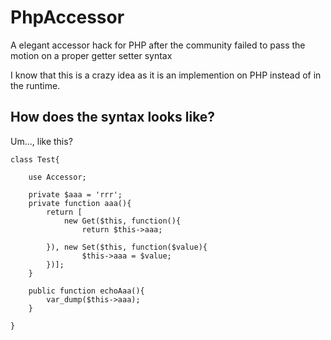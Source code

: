 # PhpAccessor
A elegant accessor hack for PHP after the community failed to pass the motion on a proper getter setter syntax

I know that this is a crazy idea as it is an implemention on PHP instead of in the runtime.

## How does the syntax looks like?
Um..., like this?
```
class Test{

    use Accessor;

    private $aaa = 'rrr';
    private function aaa(){
        return [
            new Get($this, function(){
                return $this->aaa;

        }), new Set($this, function($value){
                $this->aaa = $value;
        })];
    }

    public function echoAaa(){
        var_dump($this->aaa);
    }

}
```
